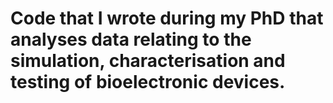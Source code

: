 # Code that I wrote during my PhD that analyses data relating to the simulation, characterisation and testing of bioelectronic devices. 
